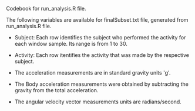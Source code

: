 Codebook for run_analysis.R file.  

The following variables are available for finalSubset.txt file, generated from run_analysis.R file.

- Subject: Each row identifies the subject who performed the activity for each window sample. Its range is from 1 to 30.

- Activity: Each row itentifies the activity that was made by the respective subject.

- The acceleration measurements are in standard gravity units 'g'. 

- The Body acceleration measurements were obtained by subtracting the gravity from the total acceleration. 

- The angular velocity vector measurements units are radians/second. 
